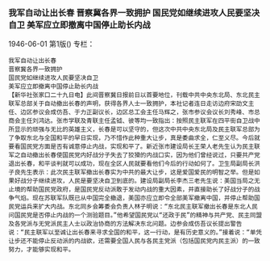 ### 我军自动让出长春  晋察冀各界一致拥护  国民党如继续进攻人民要坚决自卫  美军应立即撤离中国停止助长内战

1946-06-01
第1版()
专栏：

    我军自动让出长春
    晋察冀各界一致拥护
    国民党如继续进攻人民要坚决自卫
    美军应立即撤离中国停止助长内战
    【新华社张家口二十九日电】此间晋察冀日报前日以首要地位，刊载中共中央东北局、东北民主联军总部关于自动撤出长春的声明，获得各界人士一致拥护，本社记者连日走访边府宋劭文主任、边区参议会成仿吾、于力正副议长，边区总工会主任马辉之，张市参议会议长刘秀峰、市总商会主任刘鸿达。张市学联及青联主任孟钺、彼等均一致指出：按照民主联军在四平街自卫战中所显示的顽强与无比的英雄主义，长春是可以坚守的，但这次中共中央东北局及民主联军总部为了争取东北与全国和平的早日实现，乃不惜作此种重大让步，真是委曲求全，仁至义尽。今后就要看国民党方面是否有诚意停止内战，实现和平了。新近张市建设局长王荣人老先生认为民主联军之自动撤出长春使国民党内好战分子失去了狡猾的内战口实，因为他们曾经说过，只要共产党退出长春，和平谈判就可以成功，现在全区人民就要看他们今后的行动如何了。卫生局副局长洪子良先生表示：此次民主联军撤出长春实为中共的最大让步，这是爱国爱民的明智之举。但是如果好战分子继续进攻，人民是要坚决自卫到底的。建设局副局长李杰三老先生说：美国当局之无止境的帮助国民党政府，是国民党反动派敢于发动内战的重大因素，并直接助长了好战分子的战争气焰。现在苏联军队既已从中国完全撤退，美国亦应立即令全部美军撤离中国，并停止帮助国民党运兵来扩大内战。东北同乡会筹委会负责人林子明说：“东北民主联军撤出长春是东北人民问国民党是否停止内战的一个测验题目。”他希望国民党以“还政于民”的精神与共产党、民主同盟及各党派与无党派民主人士以政治协商的方法解决东北问题。边参会成仿吾议长提出警告说：“民主联军以至诚让出长春来寻求全国的和平，这一行动，是有历史意义的。”接着说：“单凭让步还不能停止反动派的内战欲，还需要全国人民与各民主党派（包括国民党内民主派）的一致努力，才能够实现和平。
